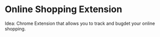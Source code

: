 # Online Shopping Extension

Idea: Chrome Extension that allows you to track and bugdet your online shopping.